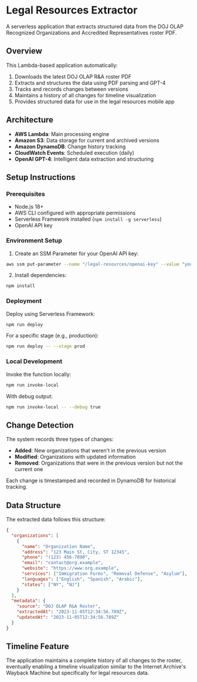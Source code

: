 # Legal Resources Extractor

A serverless application that extracts structured data from the DOJ OLAP Recognized Organizations and Accredited Representatives roster PDF.

## Overview

This Lambda-based application automatically:

1. Downloads the latest DOJ OLAP R&A roster PDF
2. Extracts and structures the data using PDF parsing and GPT-4
3. Tracks and records changes between versions
4. Maintains a history of all changes for timeline visualization
5. Provides structured data for use in the legal resources mobile app

## Architecture

- **AWS Lambda**: Main processing engine
- **Amazon S3**: Data storage for current and archived versions
- **Amazon DynamoDB**: Change history tracking
- **CloudWatch Events**: Scheduled execution (daily)
- **OpenAI GPT-4**: Intelligent data extraction and structuring

## Setup Instructions

### Prerequisites

- Node.js 18+
- AWS CLI configured with appropriate permissions
- Serverless Framework installed (`npm install -g serverless`)
- OpenAI API key

### Environment Setup

1. Create an SSM Parameter for your OpenAI API key:

```bash
aws ssm put-parameter --name "/legal-resources/openai-key" --value "your-api-key" --type "SecureString"
```

2. Install dependencies:

```bash
npm install
```

### Deployment

Deploy using Serverless Framework:

```bash
npm run deploy
```

For a specific stage (e.g., production):

```bash
npm run deploy -- --stage prod
```

### Local Development

Invoke the function locally:

```bash
npm run invoke-local
```

With debug output:

```bash
npm run invoke-local -- --debug true
```

## Change Detection

The system records three types of changes:

- **Added**: New organizations that weren't in the previous version
- **Modified**: Organizations with updated information
- **Removed**: Organizations that were in the previous version but not the current one

Each change is timestamped and recorded in DynamoDB for historical tracking.

## Data Structure

The extracted data follows this structure:

```json
{
  "organizations": [
    {
      "name": "Organization Name",
      "address": "123 Main St, City, ST 12345",
      "phone": "(123) 456-7890",
      "email": "contact@org.example",
      "website": "https://www.org.example",
      "services": ["Immigration Forms", "Removal Defense", "Asylum"],
      "languages": ["English", "Spanish", "Arabic"],
      "states": ["NY", "NJ"]
    }
  ],
  "metadata": {
    "source": "DOJ OLAP R&A Roster",
    "extractedAt": "2023-11-05T12:34:56.789Z",
    "updatedAt": "2023-11-05T12:34:56.789Z"
  }
}
```

## Timeline Feature

The application maintains a complete history of all changes to the roster, eventually enabling a timeline visualization similar to the Internet Archive's Wayback Machine but specifically for legal resources data.